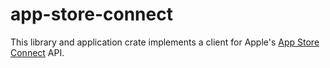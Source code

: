 # app-store-connect

This library and application crate implements a client for Apple's
[App Store Connect](https://appstoreconnect.apple.com) API.
